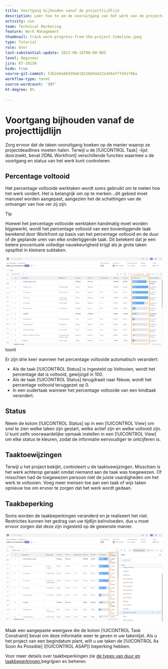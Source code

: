 ```yaml
---
title: Voortgang bijhouden vanaf de projecttijdlijn
description: Leer hoe te om de vooruitgang van het werk van de projectchronologie in  [!DNL  Workfront]  te volgen gebruikend percent volledig, status, taken, of beperkingen.
activity: use
team: Technical Marketing
feature: Work Management
thumbnail: track-work-progress-from-the-project-timeline.jpeg
type: Tutorial
role: User
last-substantial-update: 2023-08-16T00:00:00Z
level: Beginner
jira: KT-10150
hide: true
source-git-commit: 5362e8a60d39e61021bb9ab22e3d9afffd41f96a
workflow-type: tm+mt
source-wordcount: '397'
ht-degree: 0%

---
```


# Voortgang bijhouden vanaf de projecttijdlijn

Zorg ervoor dat de taken vooruitgang boeken op de manier waarop ze projectdeadlines moeten halen. Terwijl u de [!UICONTROL Task] -lijst doorzoekt, bevat [!DNL  Workfront] verschillende functies waarmee u de voortgang en status van het werk kunt controleren.

## Percentage voltooid

Het percentage voltooide werktaken wordt soms gebruikt om te meten hoe het werk vordert. Het is belangrijk om op te merken...dit gebied moet manueel worden aangepast, aangezien het de schattingen van de ontvanger van hoe ver zij zijn.

>[!TIP]
>
>Hoewel het percentage voltooide werktaken handmatig moet worden bijgewerkt, wordt het percentage voltooid van een bovenliggende taak berekend door Workfront op basis van het percentage voltooid en de duur of de geplande uren van elke onderliggende taak. Dit betekent dat je een betere procentuele volledige nauwkeurigheid krijgt als je grote taken opsplitst in kleinere subtaken.


![ de taaklijst die van het Project [!UICONTROL Percent Complete] kolom ](assets/planner-fund-task-percent-complete.png) toont

Er zijn drie keer wanneer het percentage voltooide automatisch verandert:

* Als de taak [!UICONTROL Status] is ingesteld op Voltooien, wordt het percentage dat is voltooid, gewijzigd in 100.
* Als de taak [!UICONTROL Status] terugdraait naar Nieuw, wordt het percentage voltooid teruggezet op 0.
* In een oudertaak wanneer het percentage voltooide van een kindtaak verandert.

## Status

Neem de kolom [!UICONTROL Status] op in een [!UICONTROL View] om snel te zien welke taken zijn gestart, welke actief zijn en welke voltooid zijn. U kunt zelfs voorwaardelijke opmaak instellen in een [!UICONTROL View] om elke status te kleuren, zodat de informatie eenvoudiger te ontcijferen is.

## Taaktoewijzingen

Terwijl u het project bekijkt, controleert u de taaktoewijzingen. Misschien is het werk achterop geraakt omdat niemand aan de taak was toegewezen. Of misschien had de toegewezen persoon niet de juiste vaardigheden om het werk te voltooien. Voeg meer mensen toe aan een taak of wijs taken opnieuw toe om ervoor te zorgen dat het werk wordt gedaan.

## Taakbeperking

Soms worden de taakbeperkingen veranderd en je realiseert het niet. Restricties kunnen het gedrag van uw tijdlijn beïnvloeden, dus u moet ervoor zorgen dat deze zijn ingesteld op de gewenste manier.

![ de taaklijst van het Project die de kolom van de taakbeperking toont ](assets/planner-fund-task-constraint.png)

Maak een aangepaste weergave die de kolom [!UICONTROL Task Constraint] bevat om deze informatie weer te geven in uw takenlijst. Als u het project van een begindatum plant, wilt u uw taken de [!UICONTROL As Soon As Possible] ([!UICONTROL ASAP]) beperking hebben.

Voor meer details over taakbeperkingen zie [ de types van duur en taakbeperkingen ](https://experienceleague.adobe.com/docs/workfront-learn/tutorials-workfront/manage-work/intermediate-projects/understand-and-manage-duration-types-and-task-constraints.html) begrijpen en beheren.
